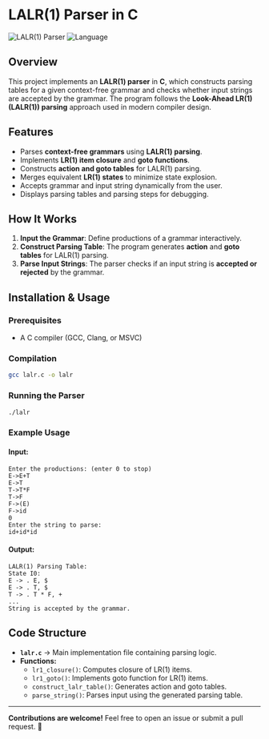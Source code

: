 # LALR(1) Parser in C

![LALR(1) Parser](https://img.shields.io/badge/Parsing-LALR(1)-blue.svg) ![Language](https://img.shields.io/badge/Language-C-orange.svg)

## Overview
This project implements an **LALR(1) parser** in **C**, which constructs parsing tables for a given context-free grammar and checks whether input strings are accepted by the grammar. The program follows the **Look-Ahead LR(1) (LALR(1)) parsing** approach used in modern compiler design.

## Features
- Parses **context-free grammars** using **LALR(1) parsing**.
- Implements **LR(1) item closure** and **goto functions**.
- Constructs **action and goto tables** for LALR(1) parsing.
- Merges equivalent **LR(1) states** to minimize state explosion.
- Accepts grammar and input string dynamically from the user.
- Displays parsing tables and parsing steps for debugging.

## How It Works
1. **Input the Grammar**: Define productions of a grammar interactively.
2. **Construct Parsing Table**: The program generates **action** and **goto tables** for LALR(1) parsing.
3. **Parse Input Strings**: The parser checks if an input string is **accepted or rejected** by the grammar.

## Installation & Usage
### Prerequisites
- A C compiler (GCC, Clang, or MSVC)

### Compilation
```sh
gcc lalr.c -o lalr
```

### Running the Parser
```sh
./lalr
```

### Example Usage
#### Input:
```
Enter the productions: (enter 0 to stop)
E->E+T
E->T
T->T*F
T->F
F->(E)
F->id
0
Enter the string to parse:
id+id*id
```

#### Output:
```
LALR(1) Parsing Table:
State I0:
E -> . E, $
E -> . T, $
T -> . T * F, +
...
String is accepted by the grammar.
```

## Code Structure
- **`lalr.c`** → Main implementation file containing parsing logic.
- **Functions:**
  - `lr1_closure()`: Computes closure of LR(1) items.
  - `lr1_goto()`: Implements goto function for LR(1) items.
  - `construct_lalr_table()`: Generates action and goto tables.
  - `parse_string()`: Parses input using the generated parsing table.

---

**Contributions are welcome!** Feel free to open an issue or submit a pull request. 🚀
